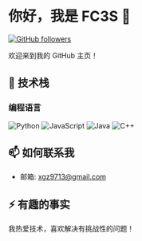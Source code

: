 # 你好，我是 FC3S 👋

[![GitHub followers](https://img.shields.io/github/followers/FC3S?style=social)](https://github.com/FC3S)

欢迎来到我的 GitHub 主页！

## 🔧 技术栈

### 编程语言
![Python](https://img.shields.io/badge/-Python-3776AB?style=flat-square&logo=python&logoColor=white)
![JavaScript](https://img.shields.io/badge/-JavaScript-F7DF1E?style=flat-square&logo=javascript&logoColor=black)
![Java](https://img.shields.io/badge/-Java-007396?style=flat-square&logo=java&logoColor=white)
![C++](https://img.shields.io/badge/-C++-00599C?style=flat-square&logo=c%2B%2B&logoColor=white)



## 📫 如何联系我

- 邮箱: [xgz9713@gmail.com](mailto:xgz9713@gmail.com)

## ⚡ 有趣的事实

我热爱技术，喜欢解决有挑战性的问题！

